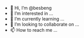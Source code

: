 - 👋 Hi, I’m @besbeng
- 👀 I’m interested in ...
- 🌱 I’m currently learning ...
- 💞️ I’m looking to collaborate on ...
- 📫 How to reach me ...

<!---
besbeng/besbeng is a ✨ special ✨ repository because its `README.md` (this file) appears on your GitHub profile.
You can click the Preview link to take a look at your changes.
--->
